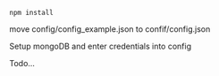 ``npm install``

move config/config_example.json to confif/config.json

Setup mongoDB and enter credentials into config

Todo...